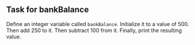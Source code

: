 ## Task for bankBalance

Define an integer variable called `bankBalance`. Initialize it to a value of 500. Then add 250 to it. Then subtract 100 from it. Finally, print the resulting value.
